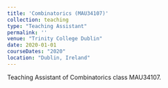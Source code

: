 ```yaml
---
title: 'Combinatorics (MAU34107)'
collection: teaching
type: "Teaching Assistant"
permalink: ''
venue: "Trinity College Dublin"
date: 2020-01-01
courseDates: "2020"
location: "Dublin, Ireland"
---
```

Teaching Assistant of Combinatorics class MAU34107.
